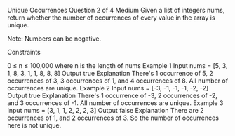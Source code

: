 Unique Occurrences
Question 2 of 4
Medium
Given a list of integers nums, return whether the number of occurrences of every value in the array is unique.

Note: Numbers can be negative.

Constraints

0 ≤ n ≤ 100,000 where n is the length of nums
Example 1
Input
nums = [5, 3, 1, 8, 3, 1, 1, 8, 8, 8]
Output
true
Explanation
There's 1 occurrence of 5, 2 occurrences of 3, 3 occurrences of 1, and 4 occurrences of 8. All number of occurrences are unique.
Example 2
Input
nums = [-3, -1, -1, -1, -2, -2]
Output
true
Explanation
There's 1 occurrence of -3, 2 occurrences of -2, and 3 occurrences of -1. All number of occurrences are unique.
Example 3
Input
nums = [3, 1, 1, 2, 2, 2, 3]
Output
false
Explanation
There are 2 occurrences of 1, and 2 occurrences of 3. So the number of occurrences here is not unique.
